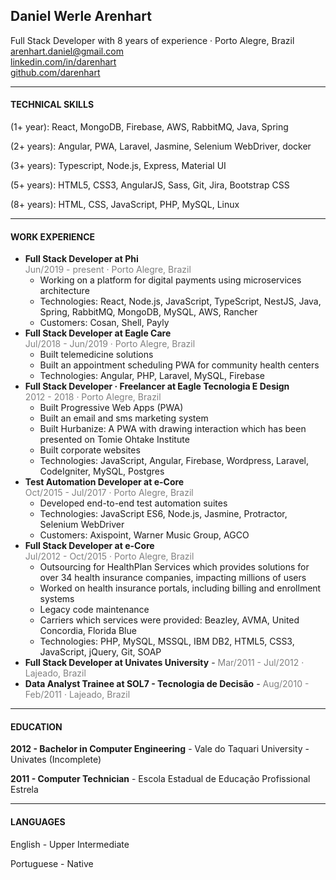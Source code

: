 ## Daniel Werle Arenhart

Full Stack Developer with 8 years of experience · Porto Alegre, Brazil <br>
<arenhart.daniel@gmail.com> <br>
[linkedin.com/in/darenhart](http://linkedin.com/in/darenhart) <br>
[github.com/darenhart](http://github.com/darenhart) <br>

--------

#### TECHNICAL SKILLS

(1+ year): React, MongoDB, Firebase, AWS, RabbitMQ, Java, Spring

(2+ years): Angular, PWA, Laravel, Jasmine, Selenium WebDriver, docker

(3+ years): Typescript, Node.js, Express, Material UI

(5+ years): HTML5, CSS3, AngularJS, Sass, Git, Jira, Bootstrap CSS

(8+ years): HTML, CSS, JavaScript, PHP, MySQL, Linux

--------

#### WORK EXPERIENCE

- **Full Stack Developer at Phi**<br>
  <span style="color: grey; font-size: 14px">Jun/2019 - present · Porto Alegre, Brazil</span>
  - Working on a platform for digital payments using microservices architecture
  - Technologies: React, Node.js, JavaScript, TypeScript, NestJS, Java, Spring, RabbitMQ, MongoDB, MySQL, AWS, Rancher
  - Customers: Cosan, Shell, Payly
- **Full Stack Developer at Eagle Care** <br>
  <span style="color: grey; font-size: 14px">Jul/2018 - Jun/2019 · Porto Alegre, Brazil</span>
  - Built telemedicine solutions
  - Built an appointment scheduling PWA for community health centers
  - Technologies: Angular, PHP, Laravel, MySQL, Firebase
- **Full Stack Developer · Freelancer at Eagle Tecnologia E Design** <br>
  <span style="color: grey; font-size: 14px">2012 - 2018 · Porto Alegre, Brazil</span>
  - Built Progressive Web Apps (PWA)
  - Built an email and sms marketing system
  - Built Hurbanize: A PWA with drawing interaction which has been presented on Tomie Ohtake Institute
  - Built corporate websites
  - Technologies: JavaScript, Angular, Firebase, Wordpress, Laravel, CodeIgniter, MySQL, Postgres
- **Test Automation Developer at e-Core**<br>
  <span style="color: grey; font-size: 14px">Oct/2015 - Jul/2017 · Porto Alegre, Brazil</span>
  - Developed end-to-end test automation suites
  - Technologies: JavaScript ES6, Node.js, Jasmine, Protractor, Selenium WebDriver
  - Customers: Axispoint, Warner Music Group, AGCO
- **Full Stack Developer at e-Core**<br>
  <span style="color: grey; font-size: 14px">Jul/2012 - Oct/2015 · Porto Alegre, Brazil</span>
  - Outsourcing for HealthPlan Services which provides solutions for over 34 health insurance companies, impacting millions of users
  - Worked on health insurance portals, including billing and enrollment systems
  - Legacy code maintenance
  - Carriers which services were provided: Beazley, AVMA, United Concordia, Florida Blue
  - Technologies: PHP, MySQL, MSSQL, IBM DB2, HTML5, CSS3, JavaScript, jQuery, Git, SOAP
- **Full Stack Developer at Univates University** - <span style="color: grey; font-size: 14px">Mar/2011 - Jul/2012 · Lajeado, Brazil</span>
- **Data Analyst Trainee at SOL7 - Tecnologia de Decisão** - <span style="color: grey; font-size: 14px">Aug/2010 - Feb/2011 · Lajeado, Brazil</span>

---------

#### EDUCATION

**2012 - Bachelor in Computer Engineering** - Vale do Taquari University - Univates (Incomplete)

**2011 - Computer Technician** - Escola Estadual de Educação Profissional Estrela

--------------

#### LANGUAGES

English - Upper Intermediate

Portuguese - Native

